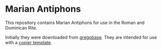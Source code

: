 # Marian Antiphons

This repository contains Marian Antiphons for use in the Roman and Dominican Rite.

Initially they were downloaded from [gregobase](https://gregobase.selapa.net).  They are intended for use with a [copier template](https://github.com/2e0byo/MassTemplate).
